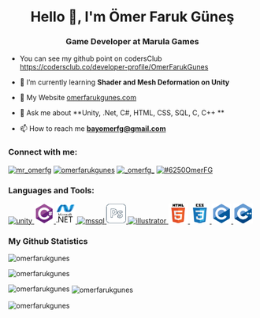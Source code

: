 <h1 align="center">Hello 👋, I'm Ömer Faruk Güneş</h1>
<h3 align="center">Game Developer at Marula Games</h3>


- You can see my github point on codersClub https://codersclub.co/developer-profile/OmerFarukGunes

- 🌱 I’m currently learning **Shader and Mesh Deformation on Unity**

- 📝 My Website [omerfarukgunes.com](omerfarukgunes.com)

- 💬 Ask me about **Unity, .Net, C#, HTML, CSS, SQL, C, C++ **

- 📫 How to reach me **bayomerfg@gmail.com**

<h3 align="left">Connect with me:</h3>
<p align="left">
<a href="https://twitter.com/mr_omerfg" target="blank"><img align="center" src="https://raw.githubusercontent.com/rahuldkjain/github-profile-readme-generator/master/src/images/icons/Social/twitter.svg" alt="mr_omerfg" height="30" width="40" /></a>
<a href="https://linkedin.com/in/omerfarukgunes" target="blank"><img align="center" src="https://raw.githubusercontent.com/rahuldkjain/github-profile-readme-generator/master/src/images/icons/Social/linked-in-alt.svg" alt="omerfarukgunes" height="30" width="40" /></a>
<a href="https://instagram.com/_omerfg_" target="blank"><img align="center" src="https://raw.githubusercontent.com/rahuldkjain/github-profile-readme-generator/master/src/images/icons/Social/instagram.svg" alt="_omerfg_" height="30" width="40" /></a>
<a href="https://discord.gg/#6250OmerFG" target="blank"><img align="center" src="https://raw.githubusercontent.com/rahuldkjain/github-profile-readme-generator/master/src/images/icons/Social/discord.svg" alt="#6250OmerFG" height="30" width="40" /></a>
</p>

<h3 align="left">Languages and Tools:</h3>
<p align="left"><a href="https://unity.com/" target="_blank" rel="noreferrer"> <img src="https://www.vectorlogo.zone/logos/unity3d/unity3d-icon.svg" alt="unity" width="40" height="40"/> </a> 
<a href="https://www.w3schools.com/cs/" target="_blank" rel="noreferrer"> <img src="https://raw.githubusercontent.com/devicons/devicon/master/icons/csharp/csharp-original.svg" alt="csharp" width="40" height="40"/> </a>
<a href="https://dotnet.microsoft.com/" target="_blank" rel="noreferrer"> <img src="https://raw.githubusercontent.com/devicons/devicon/master/icons/dot-net/dot-net-original-wordmark.svg" alt="dotnet" width="40" height="40"/> </a>
<a href="https://www.microsoft.com/en-us/sql-server" target="_blank" rel="noreferrer"> <img src="https://www.svgrepo.com/show/303229/microsoft-sql-server-logo.svg" alt="mssql" width="40" height="40"/> </a>
<a href="https://www.photoshop.com/en" target="_blank" rel="noreferrer"> <img src="https://raw.githubusercontent.com/devicons/devicon/master/icons/photoshop/photoshop-line.svg" alt="photoshop" width="40" height="40"/> </a> 
<a href="https://www.adobe.com/in/products/illustrator.html" target="_blank" rel="noreferrer"> <img src="https://www.vectorlogo.zone/logos/adobe_illustrator/adobe_illustrator-icon.svg" alt="illustrator" width="40" height="40"/> </a>
<a href="https://www.w3.org/html/" target="_blank" rel="noreferrer"> <img src="https://raw.githubusercontent.com/devicons/devicon/master/icons/html5/html5-original-wordmark.svg" alt="html5" width="40" height="40"/> </a>
<a href="https://www.w3schools.com/css/" target="_blank" rel="noreferrer"> <img src="https://raw.githubusercontent.com/devicons/devicon/master/icons/css3/css3-original-wordmark.svg" alt="css3" width="40" height="40"/> </a>
<a href="https://www.cprogramming.com/" target="_blank" rel="noreferrer"> <img src="https://raw.githubusercontent.com/devicons/devicon/master/icons/c/c-original.svg" alt="c" width="40" height="40"/> </a>
<a href="https://www.w3schools.com/cpp/" target="_blank" rel="noreferrer"> <img src="https://raw.githubusercontent.com/devicons/devicon/master/icons/cplusplus/cplusplus-original.svg" alt="cplusplus" width="40" height="40"/> </a>

</p>

<h3 align="left">My Github Statistics</h3>
<p align="left"> <img src="https://komarev.com/ghpvc/?username=omerfarukgunes&label=Profile%20views&color=0e75b6&style=flat" alt="omerfarukgunes" /> </p>

<p align="left"> <img src="https://github-profile-trophy.vercel.app/?username=omerfarukgunes&theme=darkhub" alt="omerfarukgunes" /></a> </p>
<p><img align="left" src="https://github-readme-stats.vercel.app/api/top-langs?username=omerfarukgunes&show_icons=true&locale=en&layout=compact" alt="omerfarukgunes" /></p>

<p>&nbsp;<img align="center" src="https://github-readme-stats.vercel.app/api?username=omerfarukgunes&show_icons=true&locale=en" alt="omerfarukgunes" /></p>

<p><img align="center" src="https://github-readme-streak-stats.herokuapp.com/?user=omerfarukgunes&" alt="omerfarukgunes" /></p>
